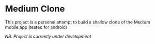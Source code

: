 # Medium Clone
This project is a personal attempt to build a shallow clone of the Medium mobile app (tested for android)

*NB: Project is currently under development*
